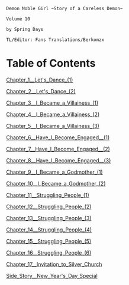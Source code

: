 ```
Demon Noble Girl ~Story of a Careless Demon~  

Volume 10

by Spring Days 
  
TL/Editor: Fans Translations/Berkomzx 
```
# Table of Contents
[Chapter_1__Let's_Dance_(1)](./Chapter_1__Let's_Dance_(1).md)

[Chapter_2__Let's_Dance_(2)](./Chapter_2__Let's_Dance_(2).md)

[Chapter_3__I_Became_a_Villainess_(1)](./Chapter_3__I_Became_a_Villainess_(1).md)

[Chapter_4__I_Became_a_Villainess_(2)](./Chapter_4__I_Became_a_Villainess_(2).md)

[Chapter_5__I_Became_a_Villainess_(3)](./Chapter_5__I_Became_a_Villainess_(3).md)

[Chapter_6__Have_I_Become_Engaged__(1)](./Chapter_6__Have_I_Become_Engaged__(1).md)

[Chapter_7__Have_I_Become_Engaged__(2)](./Chapter_7__Have_I_Become_Engaged__(2).md)

[Chapter_8__Have_I_Become_Engaged__(3)](./Chapter_8__Have_I_Become_Engaged__(3).md)

[Chapter_9__I_Became_a_Godmother_(1)](./Chapter_9__I_Became_a_Godmother_(1).md)

[Chapter_10__I_Became_a_Godmother_(2)](./Chapter_10__I_Became_a_Godmother_(2).md)

[Chapter_11__Struggling_People_(1)](./Chapter_11__Struggling_People_(1).md)

[Chapter_12__Struggling_People_(2)](./Chapter_12__Struggling_People_(2).md)

[Chapter_13__Struggling_People_(3)](./Chapter_13__Struggling_People_(3).md)

[Chapter_14__Struggling_People_(4)](./Chapter_14__Struggling_People_(4).md)

[Chapter_15__Struggling_People_(5)](./Chapter_15__Struggling_People_(5).md)

[Chapter_16__Struggling_People_(6)](./Chapter_16__Struggling_People_(6).md)

[Chapter_17__Invitation_to_Silver_Church](./Chapter_17__Invitation_to_Silver_Church.md)

[Side_Story__New_Year's_Day_Special](./Side_Story__New_Year's_Day_Special.md)

